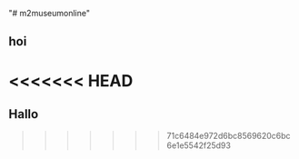 "# m2museumonline" 

## hoi

<<<<<<< HEAD
=======
## Hallo
>>>>>>> 71c6484e972d6bc8569620c6bc6e1e5542f25d93
